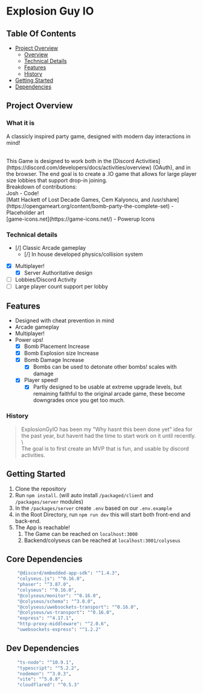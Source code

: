 # Explosion Guy IO

## Table Of Contents

- [Project Overview](#project-overview)
  - [Overview](#what-it-is)
  - [Technical Details](#technical-details)
  - [Features](#features)
  - [History](#history)
  <!-- - [Gifs/Pictures](#gifspictures) -->
- [Getting Started](#getting-started)
- [Dependencies](#dependencies)

## Project Overview

### What it is

A classicly inspired party game, designed with modern day interactions in mind!

<br>
This Game is designed to work both in the [Discord Activities](https://discord.com/developers/docs/activities/overview) (OAuth), and in the browser. The end goal is to create a .IO game that allows for large player size lobbies that support drop-in joining.
<br>
Breakdown of contributions: <br>
Josh - Code!<br>
[Matt Hackett of Lost Decade Games, Cem Kalyoncu, and /usr/share](https://opengameart.org/content/bomb-party-the-complete-set) - Placeholder art<br>
[game-icons.net](https://game-icons.net/) - Powerup Icons<br>

### Technical details

- [/] Classic Arcade gameplay
  - [/] In house developed physics/collision system
- [x] Multiplayer!
  - [x] Server Authoritative design
- [ ] Lobbies/Discord Activity
- [ ] Large player count support per lobby

## Features

- Designed with cheat prevention in mind
- Arcade gameplay
- Multiplayer!
- Power ups!
  - [x] Bomb Placement Increase
  - [x] Bomb Explosion size Increase
  - [x] Bomb Damage Increase
    - [x] Bombs can be used to detonate other bombs! scales with damage
  - [x] Player speed!
    - [x] Partly designed to be usable at extreme upgrade levels, but remaining faithful to the original arcade game, these become downgrades once you get too much.

### History

> ExplosionGyIO has been my "Why hasnt this been done yet" idea for the past year, but havent had the time to start work on it until recently. \  
> The goal is to first create an MVP that is fun, and usable by discord activities.

<!-- ## Gifs/Pictures

---

### Example

> ![Example](/readme/webms/1-selecting_campaign.gif)

--- -->

## Getting Started

1. Clone the repository
2. Run `npm install`. (will auto install `/packaged/client` and `/packages/server` modules)
3. In the `/packages/server` create `.env` based on our `.env.example`
4. in the Root Directory, run `npm run dev` this will start both front-end and back-end.
5. The App is reachable!
   1. The Game can be reached on `localhost:3000`
   2. Backend/colyseus can be reached at `localhost:3001/colyseus`

## Core Dependencies

```sh
    "@discord/embedded-app-sdk": "^1.4.3",
    "colyseus.js": "^0.16.0",
    "phaser": "^3.87.0",
    "colyseus": "^0.16.0",
    "@colyseus/monitor": "^0.16.0",
    "@colyseus/schema": "^3.0.0",
    "@colyseus/uwebsockets-transport": "^0.16.0",
    "@colyseus/ws-transport": "^0.16.0",
    "express": "^4.17.1",
    "http-proxy-middleware": "^2.0.6",
    "uwebsockets-express": "^1.2.2"
```

## Dev Dependencies

```sh
    "ts-node": "^10.9.1",
    "typescript": "^5.2.2",
    "nodemon": "^3.0.3",
    "vite": "^5.0.8",
    "cloudflared": "^0.5.3"
```
